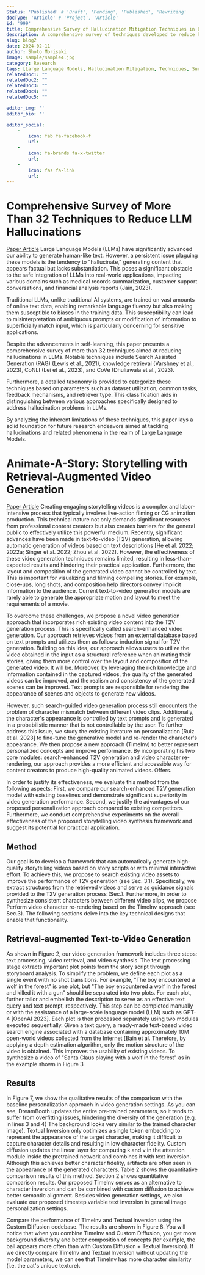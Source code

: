 ```yaml
---
Status: 'Published' # 'Draft', 'Pending', 'Published', 'Rewriting'
docType: 'Article' # 'Project', 'Article'
id: '999'
title: Comprehensive Survey of Hallucination Mitigation Techniques in Large Language Models
description: A comprehensive survey of techniques developed to reduce hallucinations in LLMs
slug: blog2
date: 2024-02-11
author: Shoto Morisaki
image: sample/sample4.jpg
category: Research
tags: [Large Language Models, Hallucination Mitigation, Techniques, Survey]
relatedDoc1: ""
relatedDoc2: ""
relatedDoc3: ""
relatedDoc4: ""
relatedDoc5: ""

editor_img: ''
editor_bio: ''

editor_social:
    -
        icon: fab fa-facebook-f
        url: 
    -
        icon: fa-brands fa-x-twitter
        url: 
    - 
        icon: fas fa-link
        url: 
---
```


# Comprehensive Survey of More Than 32 Techniques to Reduce LLM Hallucinations
[Paper Article](https://arxiv.org/abs/2401.01313)
Large Language Models (LLMs) have significantly advanced our ability to generate human-like text. However, a persistent issue plaguing these models is the tendency to "hallucinate," generating content that appears factual but lacks substantiation. This poses a significant obstacle to the safe integration of LLMs into real-world applications, impacting various domains such as medical records summarization, customer support conversations, and financial analysis reports (Jain, 2023).

Traditional LLMs, unlike traditional AI systems, are trained on vast amounts of online text data, enabling remarkable language fluency but also making them susceptible to biases in the training data. This susceptibility can lead to misinterpretation of ambiguous prompts or modification of information to superficially match input, which is particularly concerning for sensitive applications.

Despite the advancements in self-learning, this paper presents a comprehensive survey of more than 32 techniques aimed at reducing hallucinations in LLMs. Notable techniques include Search Assisted Generation (RAG) (Lewis et al., 2021), knowledge retrieval (Varshney et al., 2023), CoNLI (Lei et al., 2023), and CoVe (Dhuliawala et al., 2023).

Furthermore, a detailed taxonomy is provided to categorize these techniques based on parameters such as dataset utilization, common tasks, feedback mechanisms, and retriever type. This classification aids in distinguishing between various approaches specifically designed to address hallucination problems in LLMs.

By analyzing the inherent limitations of these techniques, this paper lays a solid foundation for future research endeavors aimed at tackling hallucinations and related phenomena in the realm of Large Language Models.

# Animate-A-Story: Storytelling with Retrieval-Augmented Video Generation
[Paper Article](https://arxiv.org/abs/2307.06940)
Creating engaging storytelling videos is a complex and labor-intensive process that typically involves live-action filming or CG animation production. This technical nature not only demands significant resources from professional content creators but also creates barriers for the general public to effectively utilize this powerful medium. Recently, significant advances have been made in text-to-video (T2V) generation, allowing automatic generation of videos based on text descriptions \[He et al. 2022; 2022a; Singer et al. 2022; Zhou et al. 2022\]. However, the effectiveness of these video generation techniques remains limited, resulting in less-than-expected results and hindering their practical application. Furthermore, the layout and composition of the generated video cannot be controlled by text. This is important for visualizing and filming compelling stories. For example, close-ups, long shots, and composition help directors convey implicit information to the audience. Current text-to-video generation models are rarely able to generate the appropriate motion and layout to meet the requirements of a movie. 

To overcome these challenges, we propose a novel video generation approach that incorporates rich existing video content into the T2V generation process. This is specifically called search-enhanced video generation. Our approach retrieves videos from an external database based on text prompts and utilizes them as follows: induction signal for T2V generation. Building on this idea, our approach allows users to utilize the video obtained in the input as a structural reference when animating their stories, giving them more control over the layout and composition of the generated video. It will be. Moreover, by leveraging the rich knowledge and information contained in the captured videos, the quality of the generated videos can be improved, and the realism and consistency of the generated scenes can be improved. Text prompts are responsible for rendering the appearance of scenes and objects to generate new videos. 

However, such search-guided video generation process still encounters the problem of character mismatch between different video clips. Additionally, the character's appearance is controlled by text prompts and is generated in a probabilistic manner that is not controllable by the user. To further address this issue, we study the existing literature on personalization \[Ruiz et al. 2023\] to fine-tune the generative model and re-render the character's appearance. We then propose a new approach (TimeInv) to better represent personalized concepts and improve performance. By incorporating his two core modules: search-enhanced T2V generation and video character re-rendering, our approach provides a more efficient and accessible way for content creators to produce high-quality animated videos. Offers. 

In order to justify its effectiveness, we evaluate this method from the following aspects: First, we compare our search-enhanced T2V generation model with existing baselines and demonstrate significant superiority in video generation performance. Second, we justify the advantages of our proposed personalization approach compared to existing competitors. Furthermore, we conduct comprehensive experiments on the overall effectiveness of the proposed storytelling video synthesis framework and suggest its potential for practical application.

## Method

Our goal is to develop a framework that can automatically generate high-quality storytelling videos based on story scripts or with minimal interactive effort. To achieve this, we propose to search existing video assets to improve the performance of T2V generation (see Sec. 3.1). Specifically, we extract structures from the retrieved videos and serve as guidance signals provided to the T2V generation process (Sec.). Furthermore, in order to synthesize consistent characters between different video clips, we propose Perform video character re-rendering based on the TimeInv approach (see Sec.3). The following sections delve into the key technical designs that enable that functionality.

## Retrieval-augmented Text-to-Video Generation

As shown in Figure 2, our video generation framework includes three steps: text processing, video retrieval, and video synthesis. The text processing stage extracts important plot points from the story script through storyboard analysis. To simplify the problem, we define each plot as a single event with no shot transitions. For example, "The boy encountered a wolf in the forest" is one plot, but "The boy encountered a wolf in the forest and killed it with a gun" should be separated into two plots. For each plot, further tailor and embellish the description to serve as an effective text query and text prompt, respectively. This step can be completed manually or with the assistance of a large-scale language model (LLM) such as GPT-4 \[OpenAI 2023\]. Each plot is then processed separately using two modules executed sequentially. Given a text query, a ready-made text-based video search engine associated with a database containing approximately 10M open-world videos collected from the Internet \[Bain et al. Therefore, by applying a depth estimation algorithm, only the motion structure of the video is obtained. This improves the usability of existing videos. To synthesize a video of "Santa Claus playing with a wolf in the forest" as in the example shown in Figure 3

## Results

In Figure 7, we show the qualitative results of the comparison with the baseline personalization approach in video generation settings. As you can see, DreamBooth updates the entire pre-trained parameters, so it tends to suffer from overfitting issues, hindering the diversity of the generation (e.g. in lines 3 and 4) The background looks very similar to the trained character image). Textual Inversion only optimizes a single token embedding to represent the appearance of the target character, making it difficult to capture character details and resulting in low character fidelity. Custom diffusion updates the linear layer for computing k and v in the attention module inside the pretrained network and combines it with text inversion. Although this achieves better character fidelity, artifacts are often seen in the appearance of the generated characters. Table 2 shows the quantitative comparison results of this method. Section 2 shows quantitative comparison results. Our proposed TimeInv serves as an alternative to character inversion and can be combined with custom diffusion to achieve better semantic alignment. Besides video generation settings, we also evaluate our proposed timestep variable text inversion in general image personalization settings.

Compare the performance of TimeInv and Textual Inversion using the Custom Diffusion codebase. The results are shown in Figure 8. You will notice that when you combine TimeInv and Custom Diffusion, you get more background diversity and better composition of concepts (for example, the ball appears more often than with Custom Diffusion + Textual Inversion). If we directly compare TimeInv and Textual Inversion without updating the model parameters, we can see that TimeInv has more character similarity (i.e. the cat's unique texture).
